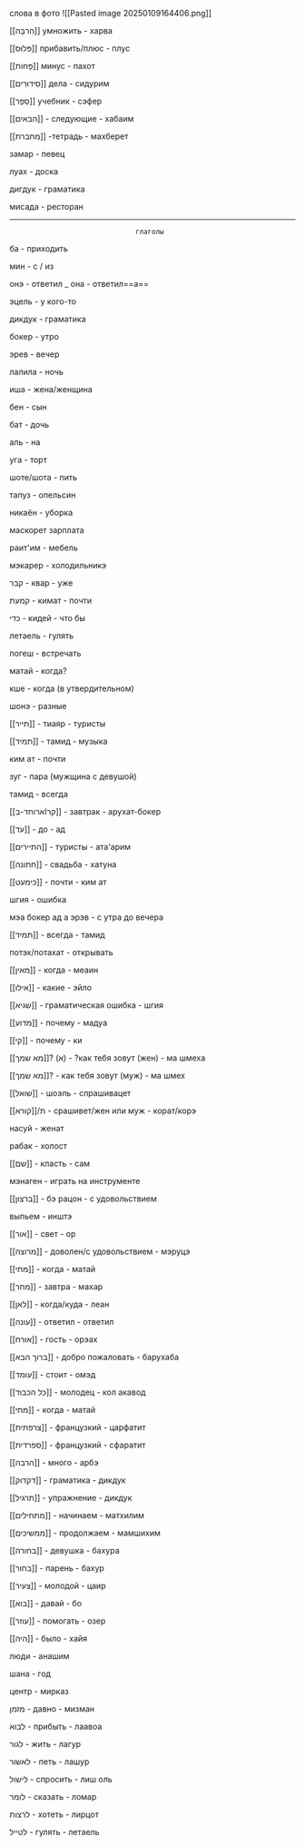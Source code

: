 слова в фото 
![[Pasted image 20250109164406.png]]



[[הִרבָּה]] умножить - харва

[[פּלוּס]] прибавить/плюс - плус

[[פָּחוֹת]] минус - пахот

[[סִידוּרִים]] дела - сидурим

[[סֵפֶר]] учебник - сэфер

[[הבאים]] - следующие - хабаим 

[[מחברת]] -тетрадь - махберет  

замар - певец 

луах - доска

дигдук - граматика

мисада - ресторан

_____________________ 
                                   глаголы

ба - приходить

мин - с / из

онэ - ответил _ она - ответил==а== 

эцель - у кого-то

дикдук - граматика

бокер - утро

эрев - вечер

лалила - ночь

иша - жена/женщина

бен - сын

бат - дочь

аль - на

уга - торт

шоте/шота - пить

тапуз - опельсин

никаён - уборка

маскорет зарплата

раит'им - мебель

мэкарер - холодильникэ

  קבר - квар - уже

קמעת - кимат - почти

 כדי - кидей - что бы


летаель - гулять

погеш - встречать

матай - когда?

кше - когда (в утвердительном)

шонэ - разные

[[תייר]] - тиаяр - туристы

[[תמיד]] - тамид - музыка

ким ат - почти

зуг - пара (мужщина с девушой)

тамид - всегда

[[ארוחד-בIקר]] - завтрак - арухат-бокер

[[עד]] - до - ад

[[התיירים]] - туристы - ата'арим

[[חתונה]] - свадьба - хатуна

[[כימעט]] - почти - ким ат

шгия - ошибка

мэа бокер ад а эрэв - с утра до вечера

[[תמיד]] - всегда - тамид

потэх/потахат - открывать

[[מאין]] - когда - меаин

[[אילו]] - какие - эйло

[[שגיא]] - граматическая ошибка - шгия

[[מדוע]] - почему - мадуа

[[קי]] - почему - ки

[[מא שמך]]? (א) - ?как тебя зовут (жен) - ма шмеха 

 [[מא שמך]]? - как тебя зовут (муж) - ма шмех 

[[שואל]] - шоэль - спрашивацет

[[קורא]]/ת -  срашивет/жен или муж - корат/корэ

насуй - женат

рабак - холост

[[שם]] - класть - сам

мэнаген - играть на инструменте


 [[ברצון]] - бэ рацон - с удовольствием

выпьем - инштэ 

[[אור]] - свет - ор

[[מרוצה]] - доволен/с удовольствием - мэруцэ

[[מתי]] - когда - матай

[[מחר]] - завтра - махар

[[לאן]] - когда/куда - леан

[[עונה]] - ответил - ответил

[[אורח]] - гость - орэах

[[ברוך הבא]] - добро пожаловать - барухаба

[[עומד]] - стоит - омэд

[[כל הכבוד]] - молодец - кол акавод

[[מתי]] - когда - матай

[[צרפתית]] - французкий - царфатит

[[ספרדית]] - французкий - сфаратит

[[הרבה]] - много - арбэ

[[דקדוק]] - граматика - дикдук

[[תרגיל]] - упражнение - дикдук

[[מתחילים]] -  начинаем - матхилим

[[ממשיכים]] - продолжаем - мамшихим

[[בחורה]] - девушка - бахура

[[בחור]] - парень - бахур

[[צעיר]] - молодой - цаир

 [[בוא]] - давай - бо

[[עוזר]] - помогать - озер

[[היה]] - было - хайя

люди - анашим

шана - год

центр - мирказ

מזמן - давно - мизман

לבוא - прибыть - лаавоа

לגור - жить - лагур

לאשור - петь - лашур

לישול - спросить - лиш оль

לומר - сказать - ломар

לרצות - хотеть - лирцот

לטייל - гулять - летаель